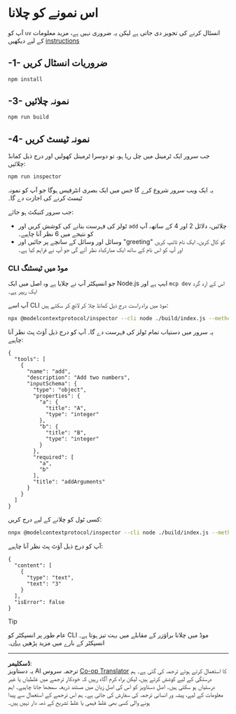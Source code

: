 <!--
CO_OP_TRANSLATOR_METADATA:
{
  "original_hash": "6ebbb78b04c9b1f6c2367c713524fc95",
  "translation_date": "2025-09-03T15:58:08+00:00",
  "source_file": "03-GettingStarted/01-first-server/solution/typescript/README.md",
  "language_code": "ur"
}
-->
# اس نمونے کو چلانا

آپ کو `uv` انسٹال کرنے کی تجویز دی جاتی ہے لیکن یہ ضروری نہیں ہے، مزید معلومات کے لیے دیکھیں [instructions](https://docs.astral.sh/uv/#highlights)

## -1- ضروریات انسٹال کریں

```bash
npm install
```

## -3- نمونہ چلائیں

```bash
npm run build
```

## -4- نمونہ ٹیسٹ کریں

جب سرور ایک ٹرمینل میں چل رہا ہو، تو دوسرا ٹرمینل کھولیں اور درج ذیل کمانڈ چلائیں:

```bash
npm run inspector
```

یہ ایک ویب سرور شروع کرے گا جس میں ایک بصری انٹرفیس ہوگا جو آپ کو نمونہ ٹیسٹ کرنے کی اجازت دے گا۔

جب سرور کنیکٹ ہو جائے:

- ٹولز کی فہرست بنانے کی کوشش کریں اور `add` چلائیں، دلائل 2 اور 4 کے ساتھ، آپ کو نتیجے میں 6 نظر آنا چاہیے۔
- وسائل اور وسائل کے سانچے پر جائیں اور "greeting" کو کال کریں، ایک نام ٹائپ کریں اور آپ کو اس نام کے ساتھ ایک مبارکباد نظر آئے گی جو آپ نے فراہم کیا ہے۔

### CLI موڈ میں ٹیسٹنگ

جو انسپکٹر آپ نے چلایا ہے وہ اصل میں ایک Node.js ایپ ہے اور `mcp dev` اس کے ارد گرد ایک ریپر ہے۔

آپ اسے CLI موڈ میں براہ راست درج ذیل کمانڈ چلا کر لانچ کر سکتے ہیں:

```bash
npx @modelcontextprotocol/inspector --cli node ./build/index.js --method tools/list
```

یہ سرور میں دستیاب تمام ٹولز کی فہرست دے گا۔ آپ کو درج ذیل آؤٹ پٹ نظر آنا چاہیے:

```text
{
  "tools": [
    {
      "name": "add",
      "description": "Add two numbers",
      "inputSchema": {
        "type": "object",
        "properties": {
          "a": {
            "title": "A",
            "type": "integer"
          },
          "b": {
            "title": "B",
            "type": "integer"
          }
        },
        "required": [
          "a",
          "b"
        ],
        "title": "addArguments"
      }
    }
  ]
}
```

کسی ٹول کو چلانے کے لیے درج کریں:

```bash
nnpx @modelcontextprotocol/inspector --cli node ./build/index.js --method tools/call --tool-name add --tool-arg a=1 --tool-arg b=2
```

آپ کو درج ذیل آؤٹ پٹ نظر آنا چاہیے:

```text
{
  "content": [
    {
      "type": "text",
      "text": "3"
    }
  ],
  "isError": false
}
```

> [!TIP]
> عام طور پر انسپکٹر کو CLI موڈ میں چلانا براؤزر کے مقابلے میں بہت تیز ہوتا ہے۔
> انسپکٹر کے بارے میں مزید پڑھیں [یہاں](https://github.com/modelcontextprotocol/inspector)۔

---

**ڈسکلیمر**:  
یہ دستاویز AI ترجمہ سروس [Co-op Translator](https://github.com/Azure/co-op-translator) کا استعمال کرتے ہوئے ترجمہ کی گئی ہے۔ ہم درستگی کے لیے کوشش کرتے ہیں، لیکن براہ کرم آگاہ رہیں کہ خودکار ترجمے میں غلطیاں یا غیر درستیاں ہو سکتی ہیں۔ اصل دستاویز کو اس کی اصل زبان میں مستند ذریعہ سمجھا جانا چاہیے۔ اہم معلومات کے لیے، پیشہ ور انسانی ترجمہ کی سفارش کی جاتی ہے۔ ہم اس ترجمے کے استعمال سے پیدا ہونے والی کسی بھی غلط فہمی یا غلط تشریح کے ذمہ دار نہیں ہیں۔